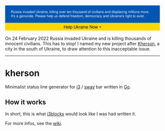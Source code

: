 
[![Stand With Ukraine](https://raw.githubusercontent.com/vshymanskyy/StandWithUkraine/main/banner2-direct.svg)](https://stand-with-ukraine.pp.ua)

On 24 February 2022 Russia invaded Ukraine and is killing thousands of innocent
civilians. This has to stop! I named my new project after
[Kherson](https://en.wikipedia.org/wiki/Kherson), a city in the south of
Ukraine, to draw attention to this inacceptable issue.

---

# kherson

Minimalist status line generator for [i3](https://i3wm.org/) /
[sway](https://swaywm.org/) bar written in [Go](https://go.dev/).

## How it works

In short, this is what [i3blocks](https://github.com/vivien/i3blocks) would
look like I was had written it.

For more infos, see the [wiki](https://github.com/alexcoder04/kherson/wiki).

